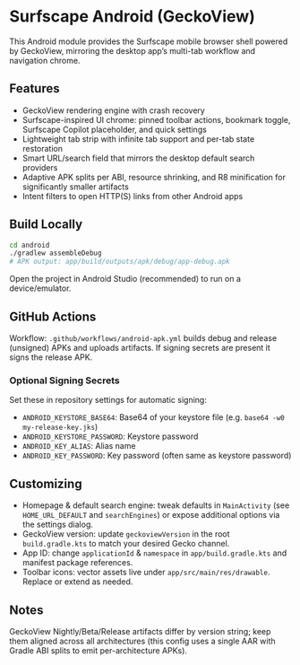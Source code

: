 # Surfscape Android (GeckoView)

This Android module provides the Surfscape mobile browser shell powered by GeckoView, mirroring the desktop app’s multi-tab workflow and navigation chrome.

## Features
- GeckoView rendering engine with crash recovery
- Surfscape-inspired UI chrome: pinned toolbar actions, bookmark toggle, Surfscape Copilot placeholder, and quick settings
- Lightweight tab strip with infinite tab support and per-tab state restoration
- Smart URL/search field that mirrors the desktop default search providers
- Adaptive APK splits per ABI, resource shrinking, and R8 minification for significantly smaller artifacts
- Intent filters to open HTTP(S) links from other Android apps

## Build Locally
```bash
cd android
./gradlew assembleDebug
# APK output: app/build/outputs/apk/debug/app-debug.apk
```
Open the project in Android Studio (recommended) to run on a device/emulator.

## GitHub Actions
Workflow: `.github/workflows/android-apk.yml` builds debug and release (unsigned) APKs and uploads artifacts. If signing secrets are present it signs the release APK.

### Optional Signing Secrets
Set these in repository settings for automatic signing:
- `ANDROID_KEYSTORE_BASE64`: Base64 of your keystore file (e.g. `base64 -w0 my-release-key.jks`)
- `ANDROID_KEYSTORE_PASSWORD`: Keystore password
- `ANDROID_KEY_ALIAS`: Alias name
- `ANDROID_KEY_PASSWORD`: Key password (often same as keystore password)

## Customizing
- Homepage & default search engine: tweak defaults in `MainActivity` (see `HOME_URL_DEFAULT` and `searchEngines`) or expose additional options via the settings dialog.
- GeckoView version: update `geckoviewVersion` in the root `build.gradle.kts` to match your desired Gecko channel.
- App ID: change `applicationId` & `namespace` in `app/build.gradle.kts` and manifest package references.
- Toolbar icons: vector assets live under `app/src/main/res/drawable`. Replace or extend as needed.

## Notes
GeckoView Nightly/Beta/Release artifacts differ by version string; keep them aligned across all architectures (this config uses a single AAR with Gradle ABI splits to emit per-architecture APKs).
